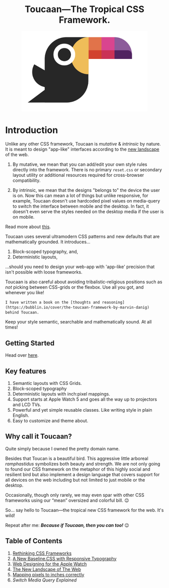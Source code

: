 <h1 align="center">Toucaan—The Tropical CSS Framework.</h1>

<div align="center">
  <a href="http://toucaan.com">
    <img src="./assets/toucaan.png" alt="Toucaan-A Tropical CSS Framework" width="400">
  </a>
  <br>
</div>

# Introduction

Unlike any other CSS framework, Toucaan is _mutative_ & _intrinsic_ by nature.
It is meant to design "app-like" interfaces according to the [new landscape](https://bubblin.io/blog/the-new-landscape-of-the-web) of the web.

1. By mutative, we mean that you can add/edit your own style rules directly into
the framework. There is no primary `reset.css` or secondary layout utility or
additional resources required for cross-browser compatibility.

2. By intrinsic, we mean that the designs "belongs to" the device the user is on.
Now this can mean a lot of things but unlike responsive, for example, Toucaan
doesn't use hardcoded pixel values on media-query to switch the interface between
mobile and the desktop. In fact, it doesn't even serve the styles needed on the
desktop media if the user is on mobile.

Read more about [this](https://bubblin.io/blog/baseline-css).

Toucaan uses several ultramodern CSS patterns and new defaults that are
mathematically grounded. It introduces…

1. Block-scoped typography, and,
2. Deterministic layouts,

…should you need to design your web-app with 'app-like' precision that isn't possible
with loose frameworks.

Toucaan is also careful about avoiding tribalistic-religious positions such as _not_
picking between CSS-grids or the flexbox. Use all you got, and whenever you like!

    I have written a book on the [thoughts and reasoning](https://bubblin.io/cover/the-toucaan-framework-by-marvin-danig) behind Toucaan.

Keep your style semantic, searchable and mathematically sound. At all times!

## Getting Started

Head over [here](https://www.toucaan.com/docs/getting-started).

## Key features

1. Semantic layouts with CSS Grids.
2. Block-scoped typography
3. Deterministic layouts with inch:pixel mappings.
3. Support starts at Apple Watch 5 and goes all the way up to projectors and LCD TVs.
4. Powerful and yet simple reusable classes. Like writing style in plain English.
5. Easy to customize and theme about.


## Why call it Toucaan?

Quite simply because I owned the pretty domain name.

Besides that Toucan is a beautiful bird. This aggressive little arboreal _ramphastidus_ symbolizes both beauty and strength. We are not only going to found our CSS framework on the metaphor of this highly social and resilient bird but also implement a design language that covers support for all devices on the web including but not limited to just mobile or the desktop.

Occasionally, though only rarely, we may even spar with other CSS frameworks using our “mean” oversized and colorful bill. 😉

So… say hello to Toucaan—the tropical new CSS framework for the web. It's wild!

Repeat after me: **_Because if Toucaan, then you can too!_** 😉


## Table of Contents

1. [Rethinking CSS Frameworks](https://bubblin.io/blog/toucaan-introduction)
2. [A New Baseline.CSS with Responsive Typography](https://bubblin.io/blog/baseline-css)
3. [Web Designing for the Apple Watch](https://bubblin.io/blog/web-design-recommendations-for-the-apple-watch)
4. [The New Landscape of The Web](https://bubblin.io/blog/the-new-landscape-of-the-web)
5. [Mapping pixels to inches correctly](https://bubblin.io/blog/inch)
5. _Switch Media Query Explained_


